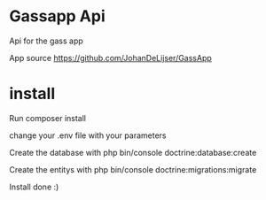 # Gassapp Api
Api for the gass app

App source https://github.com/JohanDeLijser/GassApp


# install

Run composer install

change your .env file with your parameters

Create the database with php bin/console doctrine:database:create

Create the entitys with php bin/console doctrine:migrations:migrate

Install done :)
